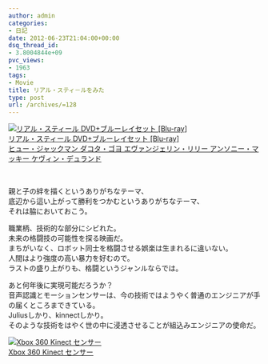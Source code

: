 ```yaml
---
author: admin
categories:
- 日記
date: 2012-06-23T21:04:00+00:00
dsq_thread_id:
- 3.8004844e+09
pvc_views:
- 1963
tags:
- Movie
title: リアル・スティ－ルをみた
type: post
url: /archives/=128
---
```


<div style="padding-bottom: 0px; margin: 0px; padding-left: 0px; padding-right: 0px; display: inline; float: none; padding-top: 0px" id="scid:81867AAF-BB02-476b-AE5D-12BDAC2E750D:3b18c4a4-4b7d-45b4-bc2c-6dd9f5206712" class="wlWriterEditableSmartContent">
  <a href="https://www.amazon.co.jp/exec/obidos/ASIN/B005MH1KJ6/sleephacker-22/ref=nosim" target="_blank"><img alt="リアル・スティール DVD+ブルーレイセット [Blu-ray]" src="https://ecx.images-amazon.com/images/I/51%2BMo2nFB6L._SL160_.jpg" /><br />リアル・スティール DVD+ブルーレイセット [Blu-ray]<br />ヒュー・ジャックマン ダコタ・ゴヨ エヴァンジェリン・リリー アンソニー・マッキー ケヴィン・デュランド </a>
</div>

&nbsp;

親と子の絆を描くというありがちなテーマ、  
底辺から這い上がって勝利をつかむというありがちなテーマ、  
それは脇においておこう。

職業柄、技術的な部分にシビれた。   
未来の格闘技の可能性を探る映画だ。  
まちがいなく、ロボット同士を格闘させる娯楽は生まれるに違いない。  
人間はより強度の高い暴力を好むので。  
ラストの盛り上がりも、格闘というジャンルならでは。

あと何年後に実現可能だろうか？  
音声認識とモーションセンサーは、今の技術ではようやく普通のエンジニアが手の届くところまできている。   
Juliusしかり、kinnectしかり。   
そのような技術をはやく世の中に浸透させることが組込みエンジニアの使命だ。 

<div style="padding-bottom: 0px; margin: 0px; padding-left: 0px; padding-right: 0px; display: inline; float: none; padding-top: 0px" id="scid:81867AAF-BB02-476b-AE5D-12BDAC2E750D:e959231a-70a9-420a-b25f-21f26f76f298" class="wlWriterEditableSmartContent">
  <a href="https://www.amazon.co.jp/exec/obidos/ASIN/B003T9VDJQ/sleephacker-22/ref=nosim" target="_blank"><img alt="Xbox 360 Kinect センサー" src="https://ecx.images-amazon.com/images/I/31wUYDad5yL._SL160_.jpg" /><br />Xbox 360 Kinect センサー<br /></a>
</div>